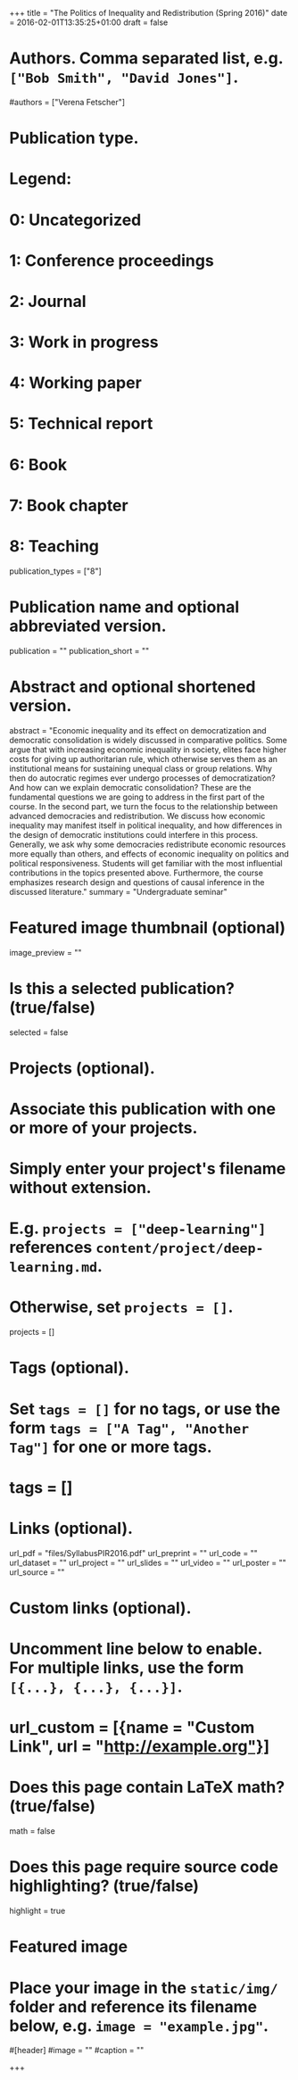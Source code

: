 +++
title = "The Politics of Inequality and Redistribution (Spring 2016)"
date = 2016-02-01T13:35:25+01:00
draft = false

# Authors. Comma separated list, e.g. `["Bob Smith", "David Jones"]`.
#authors = ["Verena Fetscher"]

# Publication type.
# Legend:
#  0: Uncategorized
#  1: Conference proceedings
#  2: Journal
#  3: Work in progress
#  4: Working paper
#  5: Technical report
#  6: Book
#  7: Book chapter
#  8: Teaching
publication_types = ["8"]

# Publication name and optional abbreviated version.
publication = ""
publication_short = ""

# Abstract and optional shortened version.
abstract = "Economic inequality and its effect on democratization and democratic consolidation is widely discussed in comparative politics. Some argue that with increasing economic inequality in society, elites face higher costs for giving up authoritarian rule, which otherwise serves them as an institutional means for sustaining unequal class or group relations. Why then do autocratic regimes ever undergo processes of democratization? And how can we explain democratic consolidation? These are the fundamental questions we are going to address in the first part of the course. In the second part, we turn the focus to the relationship between advanced democracies and redistribution. We discuss how economic inequality may manifest itself in political inequality, and how differences in the design of democratic institutions could interfere in this process. Generally, we ask why some democracies redistribute economic resources more equally than others, and effects of economic inequality on politics and political responsiveness. Students will get familiar with the most influential contributions in the topics presented above. Furthermore, the course emphasizes research design and questions of causal inference in the discussed literature."
summary = "Undergraduate seminar"

# Featured image thumbnail (optional)
image_preview = ""

# Is this a selected publication? (true/false)
selected = false

# Projects (optional).
#   Associate this publication with one or more of your projects.
#   Simply enter your project's filename without extension.
#   E.g. `projects = ["deep-learning"]` references `content/project/deep-learning.md`.
#   Otherwise, set `projects = []`.
projects = []

# Tags (optional).
#   Set `tags = []` for no tags, or use the form `tags = ["A Tag", "Another Tag"]` for one or more tags.
# tags = []

# Links (optional).
url_pdf = "files/SyllabusPIR2016.pdf"
url_preprint = ""
url_code = ""
url_dataset = ""
url_project = ""
url_slides = ""
url_video = ""
url_poster = ""
url_source = ""

# Custom links (optional).
#   Uncomment line below to enable. For multiple links, use the form `[{...}, {...}, {...}]`.
# url_custom = [{name = "Custom Link", url = "http://example.org"}]

# Does this page contain LaTeX math? (true/false)
math = false

# Does this page require source code highlighting? (true/false)
highlight = true

# Featured image
# Place your image in the `static/img/` folder and reference its filename below, e.g. `image = "example.jpg"`.
#[header]
#image = ""
#caption = ""

+++

